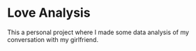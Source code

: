 # Love Analysis
This a personal project where I made some data analysis of my conversation with my girlfriend.
